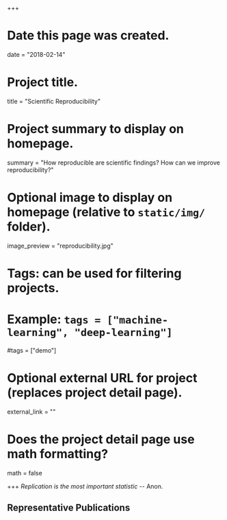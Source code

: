 +++
# Date this page was created.
date = "2018-02-14"

# Project title.
title = "Scientific Reproducibility"

# Project summary to display on homepage.
summary = "How reproducible are scientific findings? How can we improve reproducibility?"

# Optional image to display on homepage (relative to `static/img/` folder).
image_preview = "reproducibility.jpg"

# Tags: can be used for filtering projects.
# Example: `tags = ["machine-learning", "deep-learning"]`
#tags = ["demo"]

# Optional external URL for project (replaces project detail page).
external_link = ""

# Does the project detail page use math formatting?
math = false

+++
*Replication is the most important statistic* -- Anon.

## Representative Publications
